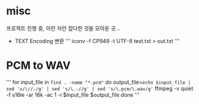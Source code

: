 # misc
프로젝트 진행 중, 이런 저런 잡다한 것들 모아둔 곳...

* TEXT Encoding 변환
'''
iconv -f CP949 -t UTF-8 test.txt > out.txt
'''

# PCM to WAV
'''
for input_file in `find . -name "*.pcm"`
do
  output_file=`echo $input_file | sed 's/\//-/g' | sed 's/\.-//g' | sed 's/\.pcm/\.wav/g'`
  ffmpeg -v quiet -f s16le -ar 16k -ac 1 -i $input_file $output_file
done
'''

